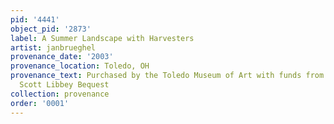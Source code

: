```yaml
---
pid: '4441'
object_pid: '2873'
label: A Summer Landscape with Harvesters
artist: janbrueghel
provenance_date: '2003'
provenance_location: Toledo, OH
provenance_text: Purchased by the Toledo Museum of Art with funds from the Florence
  Scott Libbey Bequest
collection: provenance
order: '0001'
---
```

